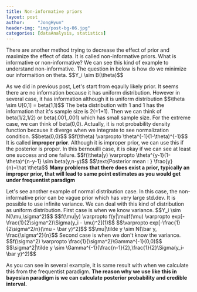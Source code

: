 ```yaml
---
title: Non-informative priors
layout: post
author:     "JongHyun"
header-img: "img/post-bg-06.jpg"
categories: [dataAnalysis, statistics]
---
```

<p>
	There are another method trying to decrease the effect of prior and maximize the effect of data. It is called non-informative priors. What is informative or non-informative? We can see this kind of example to understand non-informative. The question in below is how do we minimize our informaition on theta.
	$$Y_i \sim B(\theta)$$
</p>
<p>
	As we did in previous post, Let's start from eqaully likely prior. It seems there are no information because it has uniform distribution. However in several case, it has information although it is uniform distribution
	$$\theta \sim U[0,1] = beta(1,1)$$
	The beta distribution with 1 and 1 has the information that it's sample size is 2(=1+1). Then we can think of beta(1/2,1/2) or beta(.001,.001) which has small sample size. For the extreme case, we can think of beta(0,0). Actually, it is not probability density function because it diverge when we integrate to see normalization condition.
	$$beta(0,0)$$
	$$f(\theta) \varpropto \theta^{-1}(1-\theta)^{-1}$$
	It is called <b>improper prior</b>. Although it is improper prior, we can use this if the posterior is proper. In this bernouilli case, it is okay if we can see at least one success and one failure.
	$$f(\theta|y) \varpropto \theta^{y-1}(1-\theta)^{n-y-1} \sim beta(y,n-y)$$
	$$\text{Posterior mean : } \frac{y}{n}=\hat \theta$$
	<b>Many problems that there does exist a prior, typically an improper prior, that will lead to same point estimates as you would get under frequentist paradigm</b>
</p>
<p>
	Let's see another example of normal distribution case. In this case, the non-informative prior can be vague prior which has very large std.dev. It is possible to use infinite variance. We can deal with this kind of distribution as uniform distribution. First case is when we know variance.
	$$Y_i \sim N(\mu,\sigma^2)$$
	$$f(\mu|y) \varpropto f(y|\mu)f(\mu) \varpropto exp[-\frac{1}{2\sigma^2}\Sigma(y_i - \mu)^2](1)$$
	$$\varpropto exp[-\frac{1}{2\sigma^2/n}(\mu - \bar y)^2]$$
	$$\mu|\tilde y \sim N(\bar y, \frac{\sigma^2}{n}$$
	Second case is when we don't know the variance.
	$$f(\sigma^2) \varpropto \frac{1}{\sigma^2}\Gamma^{-1}(0,0)$$
	$$\sigma^2|\tilde y \sim \Gamma^{-1}(\frac{n-1}{2},\frac{1}{2}\Sigma(y_i-\bar y)^2)$$
</p>
<p>
	As you can see in several example, it is same result with when we calculate this from the frequentist paradigm. <b>The reason why we use like this in bayesian paradigm is we can calculate posterior probability and credible interval.</b>
</p>